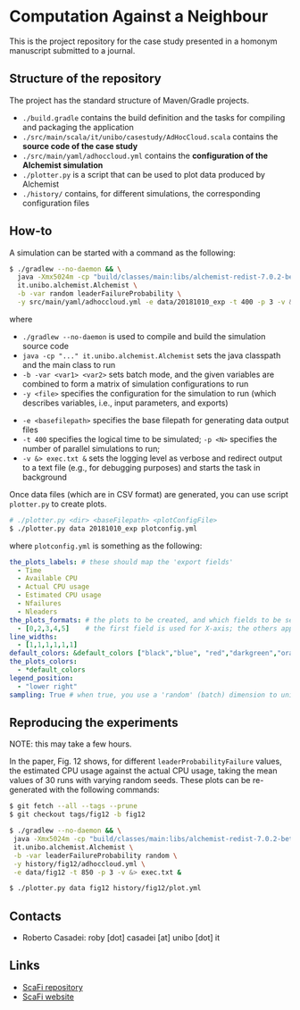 # Computation Against a Neighbour

This is the project repository for the case study
 presented in a homonym manuscript submitted to a journal.

## Structure of the repository

The project has the standard structure of Maven/Gradle projects.

* `./build.gradle` contains the build definition and the tasks for compiling and packaging the application
* `./src/main/scala/it/unibo/casestudy/AdHocCloud.scala` contains the **source code of the case study**
* `./src/main/yaml/adhoccloud.yml` contains the **configuration of the Alchemist simulation**
* `./plotter.py` is a script that can be used to plot data produced by Alchemist
* `./history/` contains, for different simulations, the corresponding configuration files

## How-to

A simulation can be started with a command as the following:

```bash
$ ./gradlew --no-daemon && \
  java -Xmx5024m -cp "build/classes/main:libs/alchemist-redist-7.0.2-beta.jar:libs/scafi-lib-assembly-0.3.0.jar:build/resources/main" \
  it.unibo.alchemist.Alchemist \
  -b -var random leaderFailureProbability \
  -y src/main/yaml/adhoccloud.yml -e data/20181010_exp -t 400 -p 3 -v &> exec.txt &
```

where

* `./gradlew --no-daemon` is used to compile and build the simulation source code
* `java -cp "..." it.unibo.alchemist.Alchemist` sets the java classpath and the main class to run
* `-b -var <var1> <var2>` sets batch mode, and the given variables are combined to form a matrix of simulation configurations to run
* `-y <file>` specifies the configuration for the simulation to run (which describes variables, i.e., input parameters, and exports)
- `-e <basefilepath>` specifies the base filepath for generating data output files
- `-t 400` specifies the logical time to be simulated; `-p <N>` specifies the number of parallel simulations to run;
- `-v &> exec.txt &` sets the logging level as verbose and redirect output to a text file (e.g., for debugging purposes) and starts the task in background

Once data files (which are in CSV format) are generated, you can use script `plotter.py` to create plots.

```bash
# ./plotter.py <dir> <baseFilepath> <plotConfigFile>
$ ./plotter.py data 20181010_exp plotconfig.yml
```

where `plotconfig.yml` is something as the following:

```yaml
the_plots_labels: # these should map the 'export fields'
  - Time
  - Available CPU
  - Actual CPU usage
  - Estimated CPU usage
  - Nfailures
  - Nleaders
the_plots_formats: # the plots to be created, and which fields to be selected
  - [0,2,3,4,5]    # the first field is used for X-axis; the others appear as curves
line_widths:
  - [1,1,1,1,1,1]
default_colors: &default_colors ["black","blue", "red","darkgreen","orange","violet"]
the_plots_colors:
  - *default_colors
legend_position:
  - "lower right"
sampling: True # when true, you use a 'random' (batch) dimension to unify multiple files and averaging the curves

```

## Reproducing the experiments

NOTE: this may take a few hours.

In the paper, Fig. 12 shows, for different `leaderProbabilityFailure` values, the estimated CPU usage
 against the actual CPU usage, taking the mean values of 30 runs with varying random seeds.
These plots can be re-generated with the following commands:

```bash
$ git fetch --all --tags --prune
$ git checkout tags/fig12 -b fig12

$ ./gradlew --no-daemon && \
 java -Xmx5024m -cp "build/classes/main:libs/alchemist-redist-7.0.2-beta.jar:libs/scafi-lib-assembly-0.3.0.jar:build/resources/main" \
 it.unibo.alchemist.Alchemist \
 -b -var leaderFailureProbability random \
 -y history/fig12/adhoccloud.yml \
 -e data/fig12 -t 850 -p 3 -v &> exec.txt &

$ ./plotter.py data fig12 history/fig12/plot.yml
```

## Contacts

* Roberto Casadei: roby [dot] casadei [at] unibo [dot] it

## Links

* [ScaFi repository](https://github.com/scafi/scafi)
* [ScaFi website](https://scafi.github.io/)
